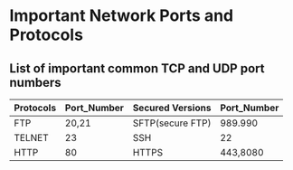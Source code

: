 # Important Network Ports and Protocols

## List of important common TCP and UDP port numbers

|Protocols|Port_Number| Secured Versions| Port_Number |
|------|------|----|---|
|FTP|20,21|SFTP(secure FTP)|989.990|
|TELNET|23|SSH|22|
|HTTP|80|HTTPS|443,8080|

